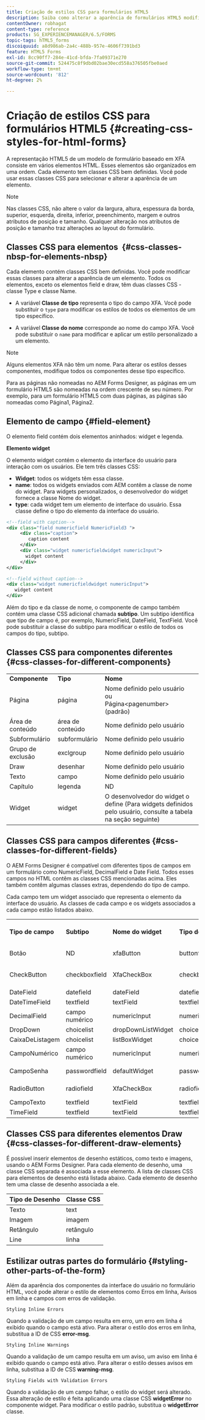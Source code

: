```yaml
---
title: Criação de estilos CSS para formulários HTML5
description: Saiba como alterar a aparência de formulários HTML5 modificando a classe CSS associada ao elemento de formulário HTML.
contentOwner: robhagat
content-type: reference
products: SG_EXPERIENCEMANAGER/6.5/FORMS
topic-tags: hTML5_forms
discoiquuid: a8d986ab-2a4c-488b-957e-4606f7391bd3
feature: HTML5 Forms
exl-id: 8cc90ff7-284e-41cd-bfda-7fa09371e270
source-git-commit: 524475c8f9dbd02bae30ecd558a376505fbe0aed
workflow-type: tm+mt
source-wordcount: '812'
ht-degree: 2%

---
```


# Criação de estilos CSS para formulários HTML5 {#creating-css-styles-for-html-forms}

A representação HTML5 de um modelo de formulário baseado em XFA consiste em vários elementos HTML. Esses elementos são organizados em uma ordem. Cada elemento tem classes CSS bem definidas. Você pode usar essas classes CSS para selecionar e alterar a aparência de um elemento.

>[!NOTE]
>
>Nas classes CSS, não altere o valor da largura, altura, espessura da borda, superior, esquerda, direita, inferior, preenchimento, margem e outros atributos de posição e tamanho. Qualquer alteração nos atributos de posição e tamanho traz alterações ao layout do formulário.

## Classes CSS para elementos  {#css-classes-nbsp-for-elements-nbsp}

Cada elemento contém classes CSS bem definidas. Você pode modificar essas classes para alterar a aparência de um elemento. Todos os elementos, exceto os elementos field e draw, têm duas classes CSS - classe Type e classe Name.

* A variável **Classe de tipo** representa o tipo do campo XFA. Você pode substituir o `type` para modificar os estilos de todos os elementos de um tipo específico.

* A variável **Classe do nome** corresponde ao nome do campo XFA. Você pode substituir o `name` para modificar e aplicar um estilo personalizado a um elemento.

>[!NOTE]
>
>Alguns elementos XFA não têm um nome. Para alterar os estilos desses componentes, modifique todos os componentes desse tipo específico.

Para as páginas não nomeadas no AEM Forms Designer, as páginas em um formulário HTML5 são nomeadas na ordem crescente de seu número. Por exemplo, para um formulário HTML5 com duas páginas, as páginas são nomeadas como Página1, Página2.

## Elemento de campo {#field-element}

O elemento field contém dois elementos aninhados: widget e legenda.

**Elemento widget**

O elemento widget contém o elemento da interface do usuário para interação com os usuários. Ele tem três classes CSS:

* **Widget**: todos os widgets têm essa classe.
* **name**: todos os widgets enviados com AEM contêm a classe de nome do widget. Para widgets personalizados, o desenvolvedor do widget fornece a classe Nome do widget.
* **type**: cada widget tem um elemento de interface do usuário. Essa classe define o tipo do elemento da interface do usuário.

```xml
<!--field with caption-->
<div class="field numericfield NumericField3 ">
     <div class="caption">
        caption content
     </div>
     <div class="widget numericfieldwidget numericInput">
       widget content
     </div>
</div>

<!--field without caption-->
<div class="widget numericfieldwidget numericInput">
   widget content
</div>
```

Além do tipo e da classe de nome, o componente de campo também contém uma classe CSS adicional chamada **subtipo**. Um subtipo identifica que tipo de campo é, por exemplo, NumericField, DateField, TextField. Você pode substituir a classe do subtipo para modificar o estilo de todos os campos do tipo, subtipo.

## Classes CSS para componentes diferentes {#css-classes-for-different-components}

<table>
 <tbody>
  <tr>
   <td><strong>Componente</strong></td>
   <td><strong>Tipo</strong></td>
   <td><strong>Nome</strong></td>
  </tr>
  <tr>
   <td>Página</td>
   <td>página</td>
   <td>Nome definido pelo usuário<br /> ou<br /> Página&lt;pagenumber&gt; (padrão)</td>
  </tr>
  <tr>
   <td>Área de conteúdo</td>
   <td>área de conteúdo</td>
   <td>Nome definido pelo usuário</td>
  </tr>
  <tr>
   <td>Subformulário</td>
   <td>subformulário</td>
   <td>Nome definido pelo usuário</td>
  </tr>
  <tr>
   <td>Grupo de exclusão</td>
   <td>exclgroup</td>
   <td>Nome definido pelo usuário</td>
  </tr>
  <tr>
   <td>Draw</td>
   <td>desenhar</td>
   <td>Nome definido pelo usuário</td>
  </tr>
  <tr>
   <td>Texto</td>
   <td>campo</td>
   <td>Nome definido pelo usuário</td>
  </tr>
  <tr>
   <td>Capítulo</td>
   <td>legenda</td>
   <td>ND</td>
  </tr>
  <tr>
   <td>Widget</td>
   <td>widget</td>
   <td>O desenvolvedor do widget o define (Para widgets definidos pelo usuário, consulte a tabela na seção seguinte)</td>
  </tr>
 </tbody>
</table>

## Classes CSS para campos diferentes {#css-classes-for-different-fields}

O AEM Forms Designer é compatível com diferentes tipos de campos em um formulário como NumericField, DecimalField e Date Field. Todos esses campos no HTML contêm as classes CSS mencionadas acima. Eles também contêm algumas classes extras, dependendo do tipo de campo.

Cada campo tem um widget associado que representa o elemento da interface do usuário. As classes de cada campo e os widgets associados a cada campo estão listados abaixo.

<table>
 <tbody>
  <tr>
   <td><strong>Tipo de campo</strong></td>
   <td><strong>Subtipo</strong></td>
   <td><strong>Nome do widget</strong></td>
   <td><strong>Tipo de widget</strong></td>
   <td><strong>Tag da interface do HTML</strong></td>
  </tr>
  <tr>
   <td>Botão<br type="_moz" /> </td>
   <td>ND</td>
   <td>xfaButton<br type="_moz" /> </td>
   <td>buttonfieldwidget<br type="_moz" /> </td>
   <td>input type=button<br type="_moz" /> </td>
  </tr>
  <tr>
   <td>CheckButton<br type="_moz" /> </td>
   <td>checkboxfield<br /> </td>
   <td>XfaCheckBox<br type="_moz" /> </td>
   <td>checkboxfieldwidget<br type="_moz" /> </td>
   <td>input type=caixa de seleção<br type="_moz" /> </td>
  </tr>
  <tr>
   <td>DateField<br type="_moz" /> </td>
   <td>datefield<br type="_moz" /> </td>
   <td>dateField<br type="_moz" /> </td>
   <td>datefieldwidget<br type="_moz" /> </td>
   <td>input type=text<br type="_moz" /> </td>
  </tr>
  <tr>
   <td>DateTimeField<br type="_moz" /> </td>
   <td>textfield<br type="_moz" /> </td>
   <td>textField<br type="_moz" /> </td>
   <td>textfieldwidget</td>
   <td>input type=text<br type="_moz" /> </td>
  </tr>
  <tr>
   <td>DecimalField<br type="_moz" /> </td>
   <td>campo numérico<br type="_moz" /> </td>
   <td>numericInput<br type="_moz" /> </td>
   <td>numericfieldwidget<br type="_moz" /> </td>
   <td>input type=text<br type="_moz" /> </td>
  </tr>
  <tr>
   <td>DropDown<br type="_moz" /> </td>
   <td>choicelist<br type="_moz" /> </td>
   <td>dropDownListWidget<br type="_moz" /> </td>
   <td>choicelistwidget<br type="_moz" /> </td>
   <td>selecionar</td>
  </tr>
  <tr>
   <td>CaixaDeListagem<br type="_moz" /> </td>
   <td>choicelist<br type="_moz" /> </td>
   <td>listBoxWidget<br type="_moz" /> </td>
   <td>choicelistwidget<br type="_moz" /> </td>
   <td>ol</td>
  </tr>
  <tr>
   <td>CampoNumérico<br type="_moz" /> </td>
   <td>campo numérico<br type="_moz" /> </td>
   <td>numericInput<br type="_moz" /> </td>
   <td>numericfieldwidget<br type="_moz" /> </td>
   <td>input type=text<br type="_moz" /> </td>
  </tr>
  <tr>
   <td>CampoSenha<br type="_moz" /> </td>
   <td>passwordfield<br type="_moz" /> </td>
   <td>defaultWidget<br type="_moz" /> </td>
   <td>passwordfieldwidget<br type="_moz" /> </td>
   <td>input type=password<br type="_moz" /> </td>
  </tr>
  <tr>
   <td>RadioButton<br type="_moz" /> </td>
   <td>radiofield<br type="_moz" /> </td>
   <td>XfaCheckBox<br type="_moz" /> </td>
   <td>radiofieldwidget<br type="_moz" /> </td>
   <td>input type=radio<br type="_moz" /> </td>
  </tr>
  <tr>
   <td>CampoTexto<br type="_moz" /> </td>
   <td>textfield<br type="_moz" /> </td>
   <td>textField<br type="_moz" /> </td>
   <td>textfieldwidget<br type="_moz" /> </td>
   <td>input type=text<br type="_moz" /> </td>
  </tr>
  <tr>
   <td>TimeField<br type="_moz" /> </td>
   <td>textfield<br type="_moz" /> </td>
   <td>textField<br type="_moz" /> </td>
   <td>textfieldwidget<br type="_moz" /> </td>
   <td>input type=text<br type="_moz" /> </td>
  </tr>
 </tbody>
</table>

## Classes CSS para diferentes elementos Draw {#css-classes-for-different-draw-elements}

É possível inserir elementos de desenho estáticos, como texto e imagens, usando o AEM Forms Designer. Para cada elemento de desenho, uma classe CSS separada é associada a esse elemento. A lista de classes CSS para elementos de desenho está listada abaixo. Cada elemento de desenho tem uma classe de desenho associada a ele.

| **Tipo de Desenho** | **Classe CSS** |
|---|---|
| Texto | text |
| Imagem | imagem |
| Retângulo | retângulo |
| Line | linha |

## Estilizar outras partes do formulário {#styling-other-parts-of-the-form}

Além da aparência dos componentes da interface do usuário no formulário HTML, você pode alterar o estilo de elementos como Erros em linha, Avisos em linha e campos com erros de validação.

`Styling Inline Errors`

Quando a validação de um campo resulta em erro, um erro em linha é exibido quando o campo está ativo. Para alterar o estilo dos erros em linha, substitua a ID de CSS **error-msg**.

`Styling Inline Warnings`

Quando a validação de um campo resulta em um aviso, um aviso em linha é exibido quando o campo está ativo. Para alterar o estilo desses avisos em linha, substitua a ID de CSS **warning-msg**.

`Styling Fields with Validation Errors`

Quando a validação de um campo falhar, o estilo do widget será alterado. Essa alteração de estilo é feita aplicando uma classe CSS **widgetError** no componente widget. Para modificar o estilo padrão, substitua o **widgetError** classe.
